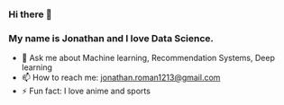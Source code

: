 ### Hi there 👋
### My name is Jonathan and I love Data Science.

- 💬 Ask me about Machine learning, Recommendation Systems, Deep learning
- 📫 How to reach me: jonathan.roman1213@gmail.com
- ⚡ Fun fact: I love anime and sports

